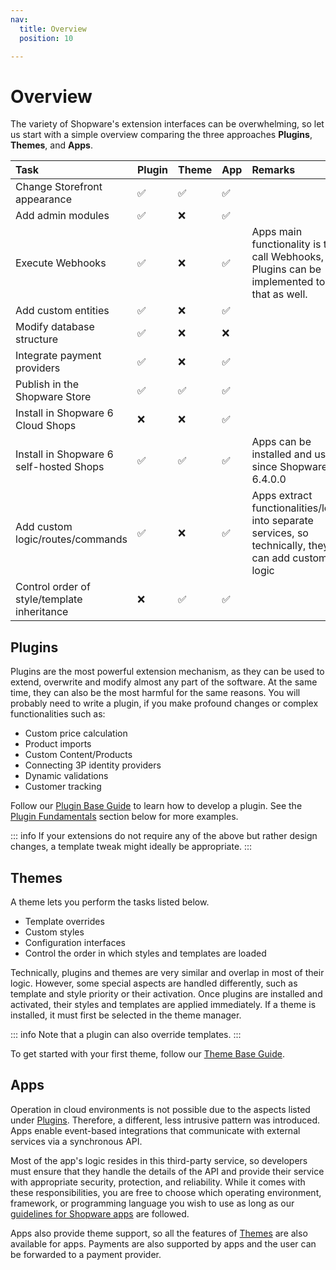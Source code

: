 ```yaml
---
nav:
  title: Overview
  position: 10

---
```


# Overview

The variety of Shopware's extension interfaces can be overwhelming, so let us start with a simple overview comparing the three approaches **Plugins**, **Themes**, and **Apps**.

| Task | Plugin | Theme | App | Remarks |
| :--- | :--- | :--- | :--- | :--- |
| Change Storefront appearance | ✅ | ✅ | ✅ |  |
| Add admin modules | ✅ | ❌ | ✅ |  |
| Execute Webhooks | ✅ | ❌ | ✅ | Apps main functionality is to call Webhooks, but Plugins can be implemented to do that as well. |
| Add custom entities | ✅ | ❌ | ✅ |  |
| Modify database structure | ✅ | ❌ | ❌ |  |
| Integrate payment providers | ✅ | ❌ | ✅ |  |
| Publish in the Shopware Store | ✅ | ✅ | ✅ |  |
| Install in Shopware 6 Cloud Shops | ❌ | ❌ | ✅ |  |
| Install in Shopware 6 self-hosted Shops | ✅ | ✅ | ✅ | Apps can be installed and used since Shopware 6.4.0.0 |
| Add custom logic/routes/commands | ✅ | ❌ | ✅ | Apps extract functionalities/logic into separate services, so technically, they can add custom logic |
| Control order of style/template inheritance | ❌ | ✅ | ✅ |  |

## Plugins

Plugins are the most powerful extension mechanism, as they can be used to extend, overwrite and modify almost any part of the software. At the same time, they can also be the most harmful for the same reasons. You will probably need to write a plugin, if you make profound changes or complex functionalities such as:

* Custom price calculation
* Product imports
* Custom Content/Products
* Connecting 3P identity providers
* Dynamic validations
* Customer tracking

Follow our [Plugin Base Guide](plugins/plugin-base-guide) to learn how to develop a plugin. See the [Plugin Fundamentals](plugins/plugin-fundamentals/) section below for more examples.

::: info
If your extensions do not require any of the above but rather design changes, a template tweak might ideally be appropriate.
:::

## Themes

A theme lets you perform the tasks listed below.

* Template overrides
* Custom styles
* Configuration interfaces
* Control the order in which styles and templates are loaded

Technically, plugins and themes are very similar and overlap in most of their logic. However, some special aspects are handled differently, such as template and style priority or their activation. Once plugins are installed and activated, their styles and templates are applied immediately. If a theme is installed, it must first be selected in the theme manager.

::: info
Note that a plugin can also override templates.
:::

To get started with your first theme, follow our [Theme Base Guide](themes/theme-base-guide).

## Apps

Operation in cloud environments is not possible due to the aspects listed under [Plugins](overview#plugins). Therefore, a different, less intrusive pattern was introduced. Apps enable event-based integrations that communicate with external services via a synchronous API.

Most of the app's logic resides in this third-party service, so developers must ensure that they handle the details of the API and provide their service with appropriate security, protection, and reliability. While it comes with these responsibilities, you are free to choose which operating environment, framework, or programming language you wish to use as long as our [guidelines for Shopware apps](apps/app-base-guide) are followed.

Apps also provide theme support, so all the features of [Themes](overview#themes) are also available for apps. Payments are also supported by apps and the user can be forwarded to a payment provider.
